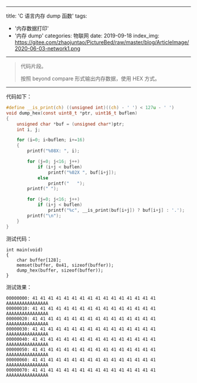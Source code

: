 
---
title: 'C 语言内存 dump 函数'
tags:
  - '内存数据打印'
  - '内存 dump'
categories: 物联网
date: 2019-09-18
index_img: https://gitee.com/zhaojuntao/PictureBed/raw/master/blog/ArticleImage/2020-06-03-network1.png
---

> 代码片段。
>
> 按照 beyond compare 形式输出内存数据，使用 HEX 方式。

---

代码如下：

```C
#define __is_print(ch) ((unsigned int)((ch) - ' ') < 127u - ' ')
void dump_hex(const uint8_t *ptr, uint16_t buflen)
{
    unsigned char *buf = (unsigned char*)ptr;
    int i, j;

    for (i=0; i<buflen; i+=16)
    {
        printf("%08X: ", i);

        for (j=0; j<16; j++)
            if (i+j < buflen)
                printf("%02X ", buf[i+j]);
            else
                printf("   ");
        printf(" ");

        for (j=0; j<16; j++)
            if (i+j < buflen)
                printf("%c", __is_print(buf[i+j]) ? buf[i+j] : '.');
        printf("\n");
    }
}
```

测试代码：

```
int main(void)
{
    char buffer[128];
    memset(buffer, 0x41, sizeof(buffer));
    dump_hex(buffer, sizeof(buffer));
}
```

测试效果：

```
00000000: 41 41 41 41 41 41 41 41 41 41 41 41 41 41 41 41  AAAAAAAAAAAAAAAA
00000010: 41 41 41 41 41 41 41 41 41 41 41 41 41 41 41 41  AAAAAAAAAAAAAAAA
00000020: 41 41 41 41 41 41 41 41 41 41 41 41 41 41 41 41  AAAAAAAAAAAAAAAA
00000030: 41 41 41 41 41 41 41 41 41 41 41 41 41 41 41 41  AAAAAAAAAAAAAAAA
00000040: 41 41 41 41 41 41 41 41 41 41 41 41 41 41 41 41  AAAAAAAAAAAAAAAA
00000050: 41 41 41 41 41 41 41 41 41 41 41 41 41 41 41 41  AAAAAAAAAAAAAAAA
00000060: 41 41 41 41 41 41 41 41 41 41 41 41 41 41 41 41  AAAAAAAAAAAAAAAA
00000070: 41 41 41 41 41 41 41 41 41 41 41 41 41 41 41 41  AAAAAAAAAAAAAAAA
```
